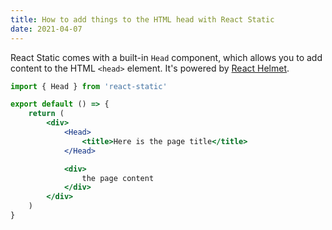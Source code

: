 ```yaml
---
title: How to add things to the HTML head with React Static
date: 2021-04-07
---
```


React Static comes with a built-in `Head` component, which allows you to add content to the HTML `<head>` element. It's powered by [React Helmet](https://github.com/nfl/react-helmet).

```jsx
import { Head } from 'react-static'

export default () => {
	return (
		<div>
			<Head>
				<title>Here is the page title</title>
			</Head>

			<div>
				the page content
			</div>
		</div>
	)
}
```
